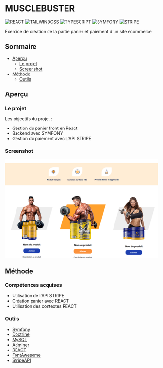 # MUSCLEBUSTER

![REACT](https://img.shields.io/badge/React-20232A?style=for-the-badge&logo=react&logoColor=61DAFB)
![TAILWINDCSS](https://img.shields.io/badge/Tailwind_CSS-38B2AC?style=for-the-badge&logo=tailwind-css&logoColor=white)
![TYPESCRIPT](https://img.shields.io/badge/TypeScript-007ACC?style=for-the-badge&logo=typescript&logoColor=white)
![SYMFONY](https://img.shields.io/badge/connect-%2300843e.svg?style=for-the-badge&logo=symfony&logoColor=white)
![STRIPE](https://img.shields.io/badge/Stripe-626CD9?style=for-the-badge&logo=Stripe&logoColor=white)


Exercice de création de la partie panier et paiement d'un site ecommerce

## Sommaire

- [Aperçu](#aperçu)
  - [Le projet](#le-projet)
  - [Screenshot](#screenshot)
- [Méthode](#méthode)
  - [Outils](#outils)

## Aperçu

### Le projet

Les objectifs du projet :

- Gestion du panier front en React
- Backend avec SYMFONY
- Gestion du paiement avec L'API STRIPE 

### Screenshot

![screenshot](/musclebuster.png)


## Méthode

### Compétences acquises

- Utilisation de l'API STRIPE
- Création panier avec REACT
- Utilisation des contextes REACT

### Outils

- [Symfony](https://symfony.com/)
- [Doctrine](https://symfony.com/doc/current/doctrine.html)
- [MySQL](https://www.mysql.com/)
- [Adminer](https://www.adminer.org/)
- [REACT](https://twig.symfony.com/)
- [FontAwesome](https://fontawesome.com/)
- [StripeAPI](https://docs.stripe.com/api)
